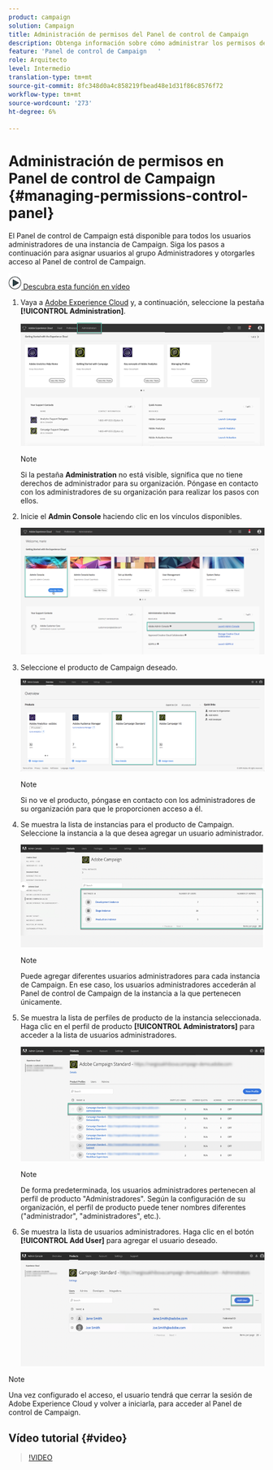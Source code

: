 ```yaml
---
product: campaign
solution: Campaign
title: Administración de permisos del Panel de control de Campaign
description: Obtenga información sobre cómo administrar los permisos del Panel de control de Campaign
feature: 'Panel de control de Campaign   '
role: Arquitecto
level: Intermedio
translation-type: tm+mt
source-git-commit: 8fc348d0a4c858219fbead48e1d31f86c8576f72
workflow-type: tm+mt
source-wordcount: '273'
ht-degree: 6%

---
```



# Administración de permisos en Panel de control de Campaign {#managing-permissions-control-panel}

El Panel de control de Campaign está disponible para todos los usuarios administradores de una instancia de Campaign. Siga los pasos a continuación para asignar usuarios al grupo Administradores y otorgarles acceso al Panel de control de Campaign.

![](assets/do-not-localize/how-to-video.png)[ Descubra esta función en vídeo](../../discover/using/managing-permissions.md#video)

1. Vaya a [Adobe Experience Cloud](https://experiencecloud.adobe.com/) y, a continuación, seleccione la pestaña **[!UICONTROL Administration]**.

   ![](assets/do-not-localize/control_panel_add_user1.png)

   >[!NOTE]
   >
   >Si la pestaña <b>Administration</b> no está visible, significa que no tiene derechos de administrador para su organización. Póngase en contacto con los administradores de su organización para realizar los pasos con ellos.

1. Inicie el **Admin Console** haciendo clic en los vínculos disponibles.

   ![](assets/do-not-localize/control_panel_admin1.png)

1. Seleccione el producto de Campaign deseado.

   ![](assets/do-not-localize/control_panel_add_user3.png)

   >[!NOTE]
   >
   >Si no ve el producto, póngase en contacto con los administradores de su organización para que le proporcionen acceso a él.

1. Se muestra la lista de instancias para el producto de Campaign. Seleccione la instancia a la que desea agregar un usuario administrador.

   ![](assets/do-not-localize/control_panel_add_user4.png)

   >[!NOTE]
   >
   >Puede agregar diferentes usuarios administradores para cada instancia de Campaign. En ese caso, los usuarios administradores accederán al Panel de control de Campaign de la instancia a la que pertenecen únicamente.

1. Se muestra la lista de perfiles de producto de la instancia seleccionada. Haga clic en el perfil de producto **[!UICONTROL Administrators]** para acceder a la lista de usuarios administradores.

   ![](assets/do-not-localize/control_panel_add_user_5.png)

   >[!NOTE]
   >
   >De forma predeterminada, los usuarios administradores pertenecen al perfil de producto &quot;Administradores&quot;. Según la configuración de su organización, el perfil de producto puede tener nombres diferentes (&quot;administrador&quot;, &quot;administradores&quot;, etc.).

1. Se muestra la lista de usuarios administradores. Haga clic en el botón **[!UICONTROL Add User]** para agregar el usuario deseado.

   ![](assets/do-not-localize/control_panel_add_user_6.png)

>[!NOTE]
>
>Una vez configurado el acceso, el usuario tendrá que cerrar la sesión de Adobe Experience Cloud y volver a iniciarla, para acceder al Panel de control de Campaign.

## Vídeo tutorial {#video}

>[!VIDEO](https://video.tv.adobe.com/v/27147?quality=12)
